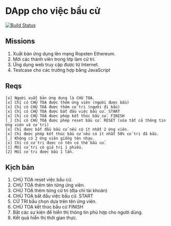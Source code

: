 DApp cho việc bầu cử
===

[![Build Status](https://travis-ci.org/binhsonnguyen/hva-blockchain-ballot-project.svg?branch=master)](https://travis-ci.org/binhsonnguyen/hva-blockchain-ballot-project)

Missions
---

1. Xuất bản ứng dụng lên mạng Ropsten Ethereum.
2. Mời các thành viên trong lớp làm cử tri.
3. Ứng dụng web truy cập được từ Internet.
4. Testcase cho các trường hợp bằng JavaScript

Reqs
---

```
[x] Người xuất bản ứng dụng là CHỦ TOẠ.
[x] Chỉ có CHỦ TOẠ được thêm ứng viên (người được bầu)
[x] Chỉ có CHỦ TOẠ được thêm cử tri (người đi bầu)
[x] Chỉ có CHỦ TOẠ được bắt đầu việc bầu cử. START
[x] Chỉ có CHỦ TOẠ được phép kết thúc bầu cử. FINISH
[_] Chỉ có CHỦ TOẠ được phép reset bầu cử. RESET (xóa tất cả thông tin ứng viên và cử tri)
[x] Chỉ được bắt đầu bầu cử nếu có ít nhất 2 ứng viên.
[x] Chỉ được phép kết thúc bầu cử nếu có ít nhất 50% cử tri đã bầu.
[_] Không có 2 ứng viên giống tên nhau.
[x] Chỉ có cử tri được có tên có thể bầu cử.
[1] Mỗi cử tri có giá trị 1 phiếu.
[2] Mỗi cử tri được bầu 1 lần.
```

Kịch bản
---

1. CHỦ TOẠ reset việc bầu cử.
2. CHỦ TOẠ thêm tên từng ứng viên.
3. CHỦ TOẠ thêm từng cử tri (địa chỉ tài khoản)
4. CHỦ TOẠ bắt đầu việc bầu cử. START
5. CỬ TRI bầu chọn dựa trên tên ứng viên.
6. CHỦ TOẠ kết thúc bầu cử FINISH
7. Bắt các sự kiện để hiển thị thông tin phù hợp cho người dùng.
8. Kết quả hiển thị thời gian thực.
